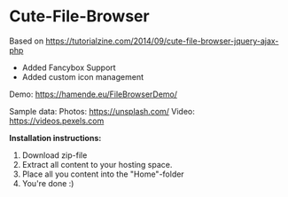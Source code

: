 # Cute-File-Browser
Based on https://tutorialzine.com/2014/09/cute-file-browser-jquery-ajax-php
- Added Fancybox Support
- Added custom icon management

Demo: https://hamende.eu/FileBrowserDemo/

Sample data:
Photos: https://unsplash.com/
Video: https://videos.pexels.com


<b>Installation instructions:</b>
1. Download zip-file
2. Extract all content to your hosting space. 
3. Place all you content into the "Home"-folder
4. You're done :)


